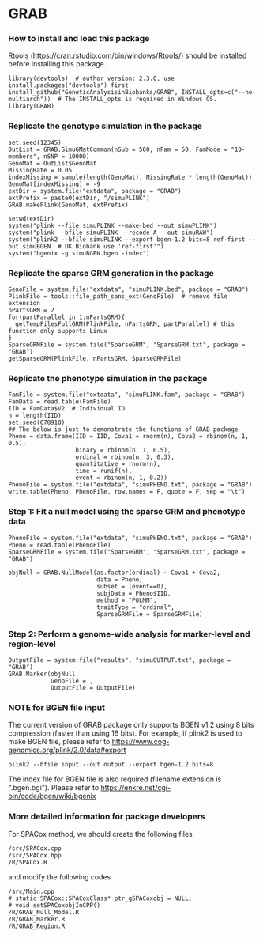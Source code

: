 # GRAB

### How to install and load this package

Rtools (https://cran.rstudio.com/bin/windows/Rtools/) should be installed before installing this package.

```{r}      
library(devtools)  # author version: 2.3.0, use install.packages("devtools") first
install_github("GeneticAnalysisinBiobanks/GRAB", INSTALL_opts=c("--no-multiarch"))  # The INSTALL_opts is required in Windows OS.
library(GRAB)
```

### Replicate the genotype simulation in the package
```{r}   
set.seed(12345)
OutList = GRAB.SimuGMatCommon(nSub = 500, nFam = 50, FamMode = "10-members", nSNP = 10000)
GenoMat = OutList$GenoMat 
MissingRate = 0.05
indexMissing = sample(length(GenoMat), MissingRate * length(GenoMat))
GenoMat[indexMissing] = -9
extDir = system.file("extdata", package = "GRAB")
extPrefix = paste0(extDir, "/simuPLINK")
GRAB.makePlink(GenoMat, extPrefix)

setwd(extDir)
system("plink --file simuPLINK --make-bed --out simuPLINK")
system("plink --bfile simuPLINK --recode A --out simuRAW")
system("plink2 --bfile simuPLINK --export bgen-1.2 bits=8 ref-first --out simuBGEN  # UK Biobank use 'ref-first'")
system("bgenix -g simuBGEN.bgen -index")
```

### Replicate the sparse GRM generation in the package
```{r}
GenoFile = system.file("extdata", "simuPLINK.bed", package = "GRAB")
PlinkFile = tools::file_path_sans_ext(GenoFile)  # remove file extension
nPartsGRM = 2
for(partParallel in 1:nPartsGRM){
  getTempFilesFullGRM(PlinkFile, nPartsGRM, partParallel) # this function only supports Linux
}
SparseGRMFile = system.file("SparseGRM", "SparseGRM.txt", package = "GRAB")
getSparseGRM(PlinkFile, nPartsGRM, SparseGRMFile)
```

### Replicate the phenotype simulation in the package
```{r}
FamFile = system.file("extdata", "simuPLINK.fam", package = "GRAB")
FamData = read.table(FamFile)
IID = FamData$V2  # Individual ID
n = length(IID)
set.seed(678910)
## The below is just to demonstrate the functions of GRAB package
Pheno = data.frame(IID = IID, Cova1 = rnorm(n), Cova2 = rbinom(n, 1, 0.5), 
                   binary = rbinom(n, 1, 0.5),
                   ordinal = rbinom(n, 3, 0.3),
                   quantitative = rnorm(n),
                   time = runif(n),
                   event = rbinom(n, 1, 0.2))
PhenoFile = system.file("extdata", "simuPHENO.txt", package = "GRAB")
write.table(Pheno, PhenoFile, row.names = F, quote = F, sep = "\t")
```

### Step 1: Fit a null model using the sparse GRM and phenotype data
```{r}
PhenoFile = system.file("extdata", "simuPHENO.txt", package = "GRAB")
Pheno = read.table(PhenoFile)
SparseGRMFile = system.file("SparseGRM", "SparseGRM.txt", package = "GRAB")

objNull = GRAB.NullModel(as.factor(ordinal) ~ Cova1 + Cova2, 
                         data = Pheno, 
                         subset = (event==0), 
                         subjData = Pheno$IID, 
                         method = "POLMM", 
                         traitType = "ordinal", 
                         SparseGRMFile = SparseGRMFile)
```

### Step 2: Perform a genome-wide analysis for marker-level and region-level
```{r}
OutputFile = system.file("results", "simuOUTPUT.txt", package = "GRAB")
GRAB.Marker(objNull, 
            GenoFile = ,
            OutputFile = OutputFile)
```

### NOTE for BGEN file input

The current version of GRAB package only supports BGEN v1.2 using 8 bits compression (faster than using 16 bits). For example, if plink2 is used to make BGEN file, please refer to https://www.cog-genomics.org/plink/2.0/data#export
```
plink2 --bfile input --out output --export bgen-1.2 bits=8
```

The index file for BGEN file is also required (filename extension is ".bgen.bgi"). Please refer to https://enkre.net/cgi-bin/code/bgen/wiki/bgenix 


### More detailed information for package developers

For SPACox method, we should create the following files

```{r}
/src/SPACox.cpp
/src/SPACox.hpp
/R/SPACox.R
```
and modify the following codes

```{r}
/src/Main.cpp  
# static SPACox::SPACoxClass* ptr_gSPACoxobj = NULL;
# void setSPACoxobjInCPP()
/R/GRAB_Null_Model.R
/R/GRAB_Marker.R
/R/GRAB_Region.R
```
